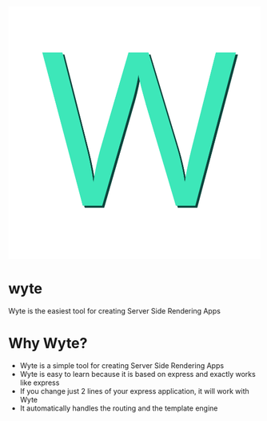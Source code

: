 ![Wyte](https://raw.githubusercontent.com/wytejs/wyte/main/wyte.svg)

# wyte
 Wyte is the easiest tool for creating Server Side Rendering Apps

# Why Wyte?
- Wyte is a simple tool for creating Server Side Rendering Apps
- Wyte is easy to learn because it is based on express and exactly works like express
- If you change just 2 lines of your express application, it will work with Wyte
- It automatically handles the routing and the template engine